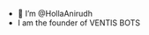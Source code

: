 - 👋 I’m @HollaAnirudh
- I am the founder of VENTIS BOTS

<!---
HollaAnirudh/HollaAnirudh is a ✨ special ✨ repository because its `README.md` (this file) appears on your GitHub profile.
You can click the Preview link to take a look at your changes.
--->
